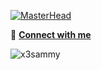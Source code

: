 [![MasterHead](https://lh3.googleusercontent.com/fife/APg5EOZNGgYVsEeUWpSjcDy5swfrhMIkyC_enVDrVjl0ji2TAaHJxMtrmOUP7bVpFKAZ2lp5xRzhyfWMrYNc3NCWmPxQLgwpMdcc2XFWfPK4WKfk5nXuql-_66cK2j5vTb2lZGNlfM9jigjqLubIVMi7dVkiImSj-gWY4KYoxPGE18J0XfFd0mRqA-seiuw_MyLw1qICwVPWvLup78MxHurlVa3BXCVAntghlRlrgo_UHtVaHcYK0nL_pR7b-3rFoRBeJdJG-uREKUQ_WvtJzG3l9mT6NI1iUYhyMF8ACRzgjSXGmOg_J_kHuiDj1YKboGOeIiPZWHPNGW-ykVLSSZdsQRU6Yk2G4Ue8Q78vU23EDyGjfDAwMLP0ztg97b6o0w9Uxe4tNkEywmqoIf74tT6-7kNKdT7pRRvoaVsnVl9X1H8vm2svC-Xa682pm6FDZRD7kGnxnOcfIvF2Wot-eTCKvsRv4eDsIwPPzlUcZLrhd2nGVZIJ5UHTttnyTgSsaJp8wwgVhrOTF74OrfURlBC8grGnqQtx07olmTatkWehc6LrUZGa38yLCFy9fIue_tZscNaQZZEUdTJzGNQyEDdCa1ZuDiAmleqwvM344WSyHngmgPE356smbk0KhU0Cx7k8YxT4VgtGBp2UKW6gnjj0q2FfNr3FgX5Dk1AuG1hKM-JVKeJYV9i_GF0KmCxrGMQ_YfZkZWXXf6SVppL8I65StuLCynAHlaG3cAaR_AfNTCFMzVp5yCVAMuz3Lk_dUnz6j6GhjZnjvjPlKyqnbv-LeviUszMMBVeMOREEg9RJ2VJpCjT49cSWUBxcN2HcI4HrbitQKxPNfbvIaY8NR34wE0fustSuYk4_d3RYTy6DZQtQ1gxeVpJY9hv9NnvN6HnM825oKPvz_N7T8IcaNvY8e2KlEWKQ83L13KeN6QzkHABs8mepwmy1yuZXzSJ4XfOWVlOEMEDNYBl2masNhe-xlKqIWCNrp7fPkGiPuKb5iJLBKZVXTgp7BsWureFvtCnZ-RV62Q9FqfPw4gebBXC1ipYaFpyQdSyqusBsGEg9ZpT0ZEo6zA9YI35BqijV2FIGPKaWf6wBjiMuJbDr-KivR7d0iLe1HQB7Aj9OCF3Njicv7HjQzSt1a3Wkg8-O9qQUXbY_Aypj9EMzuLAVQNb4NaV4R9hxjKd6IZaZuejGTu7CsxCT199INgW0fRetvF4GG4z_YKRYEe6K03f7QU3q9p-qwAQai0AxPMEXGkH9juMZu_d8-eRH4Cbihcf3R47Y4TZHjUL-DtkiW08IX4TQoRDSiPLxh-3GhFpYSrz3Io0ndk1dIeecnA5HYcH9BM-WbefnAoOQlM7XkHa-YVO3SEWtKxpocB0JuFPWh_hvdHwtZjmLs_jLaaZ5AY-EJLsjabMOz6NtkCRZxcBc0xog-Dn7Qy-QW5yrf3NW6qp_TfolU7tEqg0h8ev4s3ck1wxWQa6_kOA7plNA0VE8dxMcqFHMukr0QUcSO23cBn1TTMHVV4lc7S2KAEqSui_CJefjApIEaQ=w1500-h500)](https://shashankmi.bio.link)

🔗 <b><a href="https://shashankmiyan.com">Connect with me</a></b>
<p align="left"><img src="https://komarev.com/ghpvc/?username=x3sammy&label=Geek%20Visits&color=E57C23&style=flat" alt="x3sammy" /> </p>



